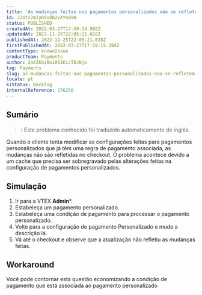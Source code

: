 ```yaml
---
title: 'As mudanças feitas nos pagamentos personalizados não se refletem no checkout'
id: 22ot22mIyR9v8b2vXYn8VW
status: PUBLISHED
createdAt: 2022-03-27T17:59:14.988Z
updatedAt: 2022-11-25T22:05:21.028Z
publishedAt: 2022-11-25T22:05:21.028Z
firstPublishedAt: 2022-03-27T17:59:15.384Z
contentType: knownIssue
productTeam: Payments
author: 2mXZkbi0oi061KicTExNjo
tag: Payments
slug: as-mudancas-feitas-nos-pagamentos-personalizados-nao-se-refletem-no-checkout
locale: pt
kiStatus: Backlog
internalReference: 276250
---
```


## Sumário

>ℹ️ Este problema conhecido foi traduzido automaticamente do inglês.


Quando o cliente tenta modificar as configurações feitas para pagamentos personalizados que já têm uma regra de pagamento associada, as mudanças não são refletidas no checkout.
O problema acontece devido a um cache que precisa ser sobregravado pelas alterações feitas na configuração de pagamentos personalizados.



## Simulação



1. Ir para a VTEX **Admin***.
2. Estabeleça um pagamento personalizado.
3. Estabeleça uma condição de pagamento para processar o pagamento personalizado.
4. Volte para a configuração de pagamento Personalizado e mude a descrição lá.
5. Vá até o checkout e observe que a atualização não refletiu as mudanças feitas.



## Workaround


Você pode contornar esta questão economizando a condição de pagamento que está associada ao pagamento personalizado

